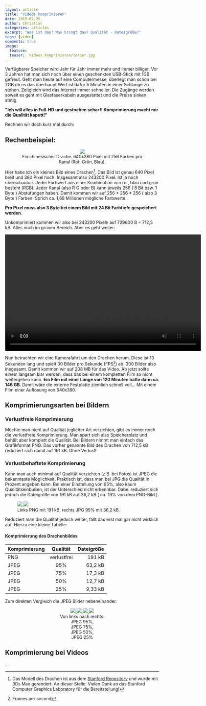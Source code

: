 ```yaml
---
layout: article
title: "Videos komprimieren"
date: 2015-02-25
author: Christian
categories: articles
excerpt: "Was ist das? Was bringt das? Qualität - Dateigröße?"
tags: [video]
comments: true
image:
  feature: 
  teaser:  Videos_komprimieren/teaser.jpg
---
```


Verfügbarer Speicher wird Jahr für Jahr immer mehr und immer billiger. Vor 3 Jahren hat man sich noch über einen geschenkten USB-Stick mit 1GB gefreut. Geht man heute auf eine Computermesse, überlegt man schon bei 2GB ob es das überhaupt Wert ist dafür 5 Minuten in einer Schlange zu stehen. Zeitgleich wird das Internet immer schneller. Die Zugänge werden soweit es geht mit Glasfaserkabeln ausgestattet und die Preise sinken stetig.

**"Ich will alles in Full-HD und gestochen scharf! Komprimierung macht mir die Qualität kaputt!"**

Rechnen wir doch kurz mal durch:

## Rechenbeispiel:

<figure style="text-align: center">
	<img src="{{ site.url }}/images/Videos_komprimieren/dragon.png" />
	<figcaption>
		Ein chinesischer Drache. 640x380 Pixel mit 256 Farben pro Kanal (Rot, Grün, Blau).
	</figcaption>
</figure>

Hier habe ich ein kleines Bild eines Drachen[^drache]. Das Bild ist genau 640 Pixel breit und 380 Pixel hoch. Insgesamt also 243200 Pixel. Ist ja noch überschaubar. Jeder Farbwert aus einer Kombination von rot, blau und grün besteht (RGB). Jeder Kanal (also R G oder B) kann jeweils 256 ( 8 Bit bzw. 1 Byte ) Abstufungen haben. Damit kommen wir auf 256 * 256 * 256 ( also 3 Byte ) Farben. Sprich ca. 1,68 Millionen mögliche Farbwerte. 

[^drache]: Das Modell des Drachen ist aus dem <a href="http://graphics.stanford.edu/data/3Dscanrep/">Stanford Repository</a> und wurde mit 3Ds Max gerendert. An dieser Stelle: Vielen Dank an das Stanford Computer Graphics Laboratory für die Bereitstellung!

**Pro Pixel muss also 3 Byte bei einem Bild mit 24 Bit Farbtiefe gespeichert werden**.

Unkomprimiert kommen wir also bei 243200 Pixeln auf 729600 B = 712,5 kB. Alles noch im grünen Bereich. Aber es geht weiter:

<video width="640" height="380" controls style="text-align: center">
	<source src="{{ site.url }}/videos/videos_komprimieren/dragon_640x480_compressed_RF18.mp4" type="video/mp4">
	Your browser does not support the video tag or mp4 files.
</video>

Nun betrachten wir eine Kamerafahrt um den Drachen herum. Diese ist 10 Sekunden lang und spielt 30 Bilder pro Sekunde (FPS[^fps]) ab. 300 Bilder also insgesamt. Damit kommen wir auf 208 MB für das Video. Ab jetzt sollte einem langsam klar werden, dass das bei einem kompletten Film so nicht weitergehen kann. **Ein Film mit einer Länge von 120 Minuten hätte dann ca. 146 GB**. Damit wäre die externe Festplatte ziemlich schnell voll... Mit einem Film einer Auflösung von 640x380.

[^fps]:Frames per second

## Komprimierungsarten bei Bildern

### Verlustfreie Komprimierung

Möchte man nicht auf Qualität jeglicher Art verzichten, gibt es immer noch die verlustfreie Komprimierung. Man spart sich also Speicherplatz und behält aber komplett die Qualität. Bei Bildern nimmt man einfach das Grafikformat PNG. Das vorher genannte Bild des Drachen von 712,5 kB reduziert sich damit auf 191 kB. Ohne Verlust!

### Verlustbehaftete Komprimierung

Kann man auch minimal auf Qualität verzichten (z.B. bei Fotos) ist JPEG die bekannteste Möglichkeit.
Praktisch ist, dass man bei JPG die Qualität in Prozent angeben kann. Bei einer Einstellung von 95%, also kaum Qualitätseinbußen, ist der Unterschied nicht erkennbar. Dabei reduziert sich jedoch die Dateigröße von 191 kB auf 36,2 kB ( ca. 19% von dem PNG-Bild ).

<figure class="half">
	<a href="{{ site.url }}/images/Videos_komprimieren/dragon.png">
		<img src="{{ site.url }}/images/Videos_komprimieren/dragon.png" />
	</a>
	<a href="{{ site.url }}/images/Videos_komprimieren/dragon_95.jpg">
		<img src="{{ site.url }}/images/Videos_komprimieren/dragon_95.jpg" />
	</a>
	<figcaption>
		Links PNG mit 191 kB, rechts JPG 95% mit 36,2 kB.
	</figcaption>
</figure>


Reduziert man die Qualität jedoch weiter, fällt das erst mal gar nicht wirklich auf.
Hierzu eine kleine Tabelle:

#### Komprimierung des Drachenbildes

| Komprimierung | Qualität 		| Dateigröße |
|:--------------|:-------------:|-----------:|
| PNG   		| verlustfrei   | 191 kB   	 |
| JPEG  		| 95% 		  	| 63,2 kB    |
| JPEG   		| 75%   		| 17,3 kB    |
| JPEG   		| 50%   		| 12,7 kB    |
| JPEG   		| 25%   		| 9,33 kB    |

Zum direkten Vergleich die JPEG Bilder nebeneinander.
<figure class="fourth" style="text-align: center">
	<a href="{{ site.url }}/images/Videos_komprimieren/dragon_95.jpg">
		<img src="{{ site.url }}/images/Videos_komprimieren/dragon_95.jpg" />
	</a>
	<a href="{{ site.url }}/images/Videos_komprimieren/dragon_75.jpg">
		<img src="{{ site.url }}/images/Videos_komprimieren/dragon_75.jpg" />
	</a>
	<a href="{{ site.url }}/images/Videos_komprimieren/dragon_50.jpg">
		<img src="{{ site.url }}/images/Videos_komprimieren/dragon_50.jpg" />
	</a>
	<a href="{{ site.url }}/images/Videos_komprimieren/dragon_25.jpg">
		<img src="{{ site.url }}/images/Videos_komprimieren/dragon_25.jpg" />
	</a>
	<figcaption>
		Von links nach rechts: <br/>
		JPEG 95%, <br/>
		JPEG 75%, <br/>
		JPEG 50%, <br/>
		JPEG 25%
	</figcaption>
</figure>


## Komprimierung bei Videos
...